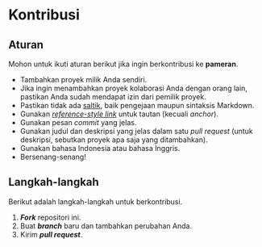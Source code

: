 # Kontribusi

## Aturan

Mohon untuk ikuti aturan berikut jika ingin berkontribusi ke **pameran**.

- Tambahkan proyek milik Anda sendiri.
- Jika ingin menambahkan proyek kolaborasi Anda dengan orang lain,
  pastikan Anda sudah mendapat izin dari pemilik proyek.
- Pastikan tidak ada [saltik][saltik], baik pengejaan maupun sintaksis Markdown.
- Gunakan [*reference-style link*][reference-style] untuk tautan (kecuali *anchor*).
- Gunakan pesan *commit* yang jelas.
- Gunakan judul dan deskripsi yang jelas dalam satu *pull request*
  (untuk deskripsi, sebutkan proyek apa saja yang ditambahkan).
- Gunakan bahasa Indonesia atau bahasa Inggris.
- Bersenang-senang!

## Langkah-langkah

Berikut adalah langkah-langkah untuk berkontribusi.

1. ***Fork*** repositori ini.
2. Buat ***branch*** baru dan tambahkan perubahan Anda.
3. Kirim ***pull request***.

[saltik]: https://kbbi.kemdikbud.go.id/entri/saltik
[reference-style]: https://www.markdownguide.org/basic-syntax/#reference-style-links
